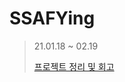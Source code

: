 # SSAFYing

> 21.01.18 ~ 02.19
>
> [프로젝트 정리 및 회고](https://www.notion.so/SSAFYing-36785a0d76be4ba3b29f623cadb7e08b)

